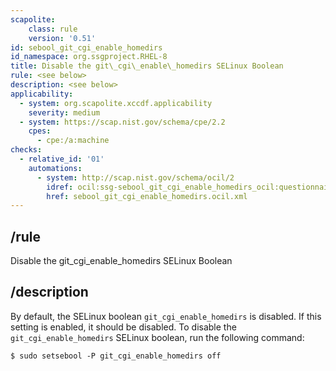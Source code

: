 ```yaml
---
scapolite:
    class: rule
    version: '0.51'
id: sebool_git_cgi_enable_homedirs
id_namespace: org.ssgproject.RHEL-8
title: Disable the git\_cgi\_enable\_homedirs SELinux Boolean
rule: <see below>
description: <see below>
applicability:
  - system: org.scapolite.xccdf.applicability
    severity: medium
  - system: https://scap.nist.gov/schema/cpe/2.2
    cpes:
      - cpe:/a:machine
checks:
  - relative_id: '01'
    automations:
      - system: http://scap.nist.gov/schema/ocil/2
        idref: ocil:ssg-sebool_git_cgi_enable_homedirs_ocil:questionnaire:1
        href: sebool_git_cgi_enable_homedirs.ocil.xml
---
```



## /rule

Disable the git\_cgi\_enable\_homedirs SELinux Boolean

## /description

By
default, the SELinux boolean `git_cgi_enable_homedirs` is disabled. If
this setting is enabled, it should be disabled. To disable the
`git_cgi_enable_homedirs` SELinux boolean, run the following command:

``` 
$ sudo setsebool -P git_cgi_enable_homedirs off
```
